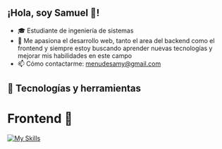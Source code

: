 ## ¡Hola, soy Samuel 👋!

- 🎓 Estudiante de ingeniería de sistemas
- 🚀 Me apasiona el desarrollo web, tanto el area del backend como el frontend y siempre estoy buscando aprender nuevas tecnologías y mejorar mis habilidades en este campo
- 📫 Cómo contactarme: menudesamy@gmail.com

## 🔧 Tecnologías y herramientas

# Frontend 🌟
[![My Skills](https://skillicons.dev/icons?i=js,html,css,js,react,ts,tailwind&perline=4)](https://skillicons.dev)


